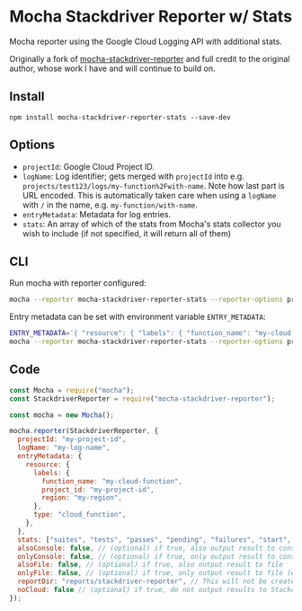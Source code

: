# Mocha Stackdriver Reporter w/ Stats

Mocha reporter using the Google Cloud Logging API with additional stats.

Originally a fork of [mocha-stackdriver-reporter](https://github.com/jouni-kantola/mocha-stackdriver-reporter) and full credit to the original author, whose work I have and will continue to build on.

## Install

`npm install mocha-stackdriver-reporter-stats --save-dev`

## Options

- `projectId`: Google Cloud Project ID.
- `logName`: Log identifier; gets merged with `projectId` into e.g. `projects/test123/logs/my-function%2Fwith-name`. Note how last part is URL encoded. This is automatically taken care when using a `logName` with `/` in the name, e.g. `my-function/with-name`.
- `entryMetadata`: Metadata for log entries.
- `stats`: An array of which of the stats from Mocha's stats collector you wish to include (if not specified, it will return all of them)

## CLI

Run mocha with reporter configured:

```bash
mocha --reporter mocha-stackdriver-reporter-stats --reporter-options projectId=myGcpProjectId,logName=myLogName
```

Entry metadata can be set with environment variable `ENTRY_METADATA`:

```bash
ENTRY_METADATA='{ "resource": { "labels": { "function_name": "my-cloud-function", "project_id": "my-project-id", "region": "my-region" }, "type": "cloud_function" } }' \
mocha --reporter mocha-stackdriver-reporter-stats --reporter-options projectId=my-project-id,logName=my-log-name
```

## Code

```javascript
const Mocha = require("mocha");
const StackdriverReporter = require("mocha-stackdriver-reporter");

const mocha = new Mocha();

mocha.reporter(StackdriverReporter, {
  projectId: "my-project-id",
  logName: "my-log-name",
  entryMetadata: {
    resource: {
      labels: {
        function_name: "my-cloud-function",
        project_id: "my-project-id",
        region: "my-region",
      },
      type: "cloud_function",
    },
  },
  stats: ["suites", "tests", "passes", "pending", "failures", "start", "end", "duration"],
  alsoConsole: false, // (optional) if true, also output result to console
  onlyConsole: false, // (optional) if true, only output result to console
  alsoFile: false, // (optional) if true, also output result to file
  onlyFile: false, // (optional) if true, only output result to file (will be overridden by onlyConsole)
  reportDir: "reports/stackdriver-reporter", // This will not be created for you. Calling alsoFile or onlyFile without this option will result in an error on reporting
  noCloud: false // (optional) if true, do not output results to Stackdriver
});
```
